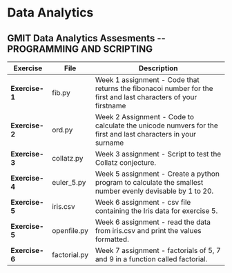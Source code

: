 # Data Analytics
## GMIT Data Analytics Assesments -- PROGRAMMING AND SCRIPTING


Exercise|File|Description
-----|----|-----------
**Exercise-1**|fib.py|Week 1 assignment - Code that returns the fibonacoi number for the first and last characters of your firstname
**Exercise-2**|ord.py|Week 2 Assignment - Code to calculate the unicode numvers for the first and last characters in your surname
**Exercise-3**|collatz.py|Week 3 assignment - Script to test the Collatz conjecture. 
**Exercise-4**|euler_5.py|Week 5 assignment - Create a python program to calculate the smallest number evenly devisable by 1 to 20. 
**Exercise-5**|iris.csv|Week 6 assignment - csv file containing the Iris data for exercise 5.
**Exercise-5**|openfile.py|Week 6 assignment - read the data from iris.csv and print the values formatted.
**Exercise-6**|factorial.py|Week 7 assignment - factorials of 5, 7 and 9 in a function called factorial.
